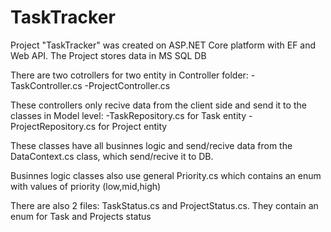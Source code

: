# TaskTracker
Project "TaskTracker" was created on ASP.NET Core platform with EF and Web API. The Project stores data in MS SQL DB

There are two cotrollers for two entity in Controller folder:
-TaskController.cs
-ProjectController.cs

These controllers only recive data from the client side and send it to the classes in Model level:
-TaskRepository.cs for Task entity
-ProjectRepository.cs for Project entity

These classes have all businnes logic and send/recive data from the DataContext.cs class, which send/recive it to DB.

Businnes logic classes also use general Priority.cs which contains an enum with values of priority (low,mid,high)

There are also 2 files: TaskStatus.cs and ProjectStatus.cs. They contain an enum for Task and Projects status
